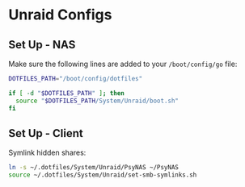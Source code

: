 Unraid Configs
==============

## Set Up - NAS

Make sure the following lines are added to your `/boot/config/go` file:

```bash
DOTFILES_PATH="/boot/config/dotfiles"

if [ -d "$DOTFILES_PATH" ]; then
  source "$DOTFILES_PATH/System/Unraid/boot.sh"
fi
```


## Set Up - Client

Symlink hidden shares:

```bash
ln -s ~/.dotfiles/System/Unraid/PsyNAS ~/PsyNAS
source ~/.dotfiles/System/Unraid/set-smb-symlinks.sh
```
